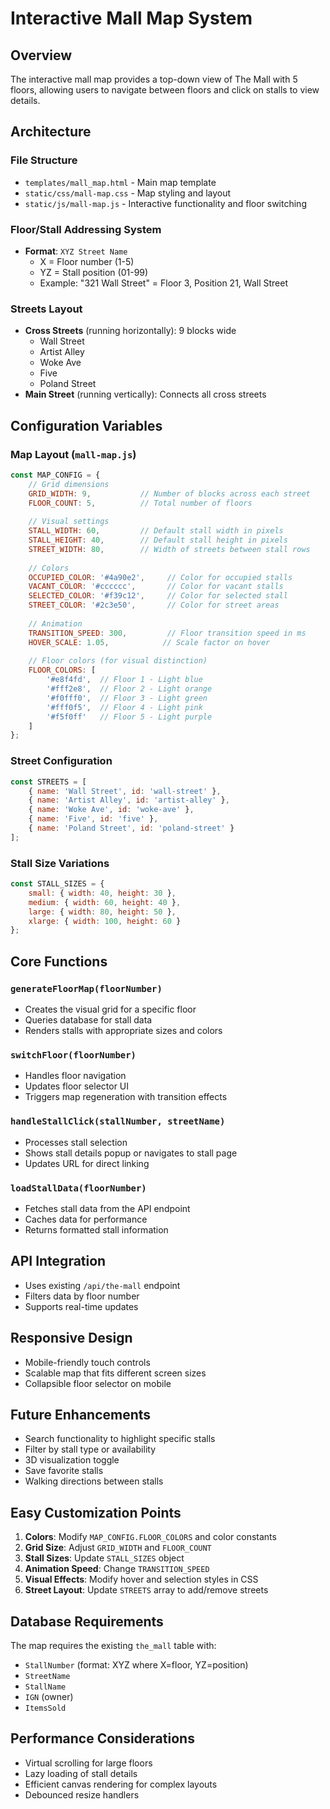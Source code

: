# Interactive Mall Map System

## Overview
The interactive mall map provides a top-down view of The Mall with 5 floors, allowing users to navigate between floors and click on stalls to view details.

## Architecture

### File Structure
- `templates/mall_map.html` - Main map template
- `static/css/mall-map.css` - Map styling and layout
- `static/js/mall-map.js` - Interactive functionality and floor switching

### Floor/Stall Addressing System
- **Format**: `XYZ Street Name`
  - X = Floor number (1-5)
  - YZ = Stall position (01-99)
  - Example: "321 Wall Street" = Floor 3, Position 21, Wall Street

### Streets Layout
- **Cross Streets** (running horizontally): 9 blocks wide
  - Wall Street
  - Artist Alley
  - Woke Ave
  - Five
  - Poland Street
- **Main Street** (running vertically): Connects all cross streets

## Configuration Variables

### Map Layout (`mall-map.js`)
```javascript
const MAP_CONFIG = {
    // Grid dimensions
    GRID_WIDTH: 9,           // Number of blocks across each street
    FLOOR_COUNT: 5,          // Total number of floors
    
    // Visual settings
    STALL_WIDTH: 60,         // Default stall width in pixels
    STALL_HEIGHT: 40,        // Default stall height in pixels
    STREET_WIDTH: 80,        // Width of streets between stall rows
    
    // Colors
    OCCUPIED_COLOR: '#4a90e2',     // Color for occupied stalls
    VACANT_COLOR: '#cccccc',       // Color for vacant stalls
    SELECTED_COLOR: '#f39c12',     // Color for selected stall
    STREET_COLOR: '#2c3e50',       // Color for street areas
    
    // Animation
    TRANSITION_SPEED: 300,         // Floor transition speed in ms
    HOVER_SCALE: 1.05,            // Scale factor on hover
    
    // Floor colors (for visual distinction)
    FLOOR_COLORS: [
        '#e8f4fd',  // Floor 1 - Light blue
        '#fff2e8',  // Floor 2 - Light orange
        '#f0fff0',  // Floor 3 - Light green
        '#fff0f5',  // Floor 4 - Light pink
        '#f5f0ff'   // Floor 5 - Light purple
    ]
};
```

### Street Configuration
```javascript
const STREETS = [
    { name: 'Wall Street', id: 'wall-street' },
    { name: 'Artist Alley', id: 'artist-alley' },
    { name: 'Woke Ave', id: 'woke-ave' },
    { name: 'Five', id: 'five' },
    { name: 'Poland Street', id: 'poland-street' }
];
```

### Stall Size Variations
```javascript
const STALL_SIZES = {
    small: { width: 40, height: 30 },
    medium: { width: 60, height: 40 },
    large: { width: 80, height: 50 },
    xlarge: { width: 100, height: 60 }
};
```

## Core Functions

### `generateFloorMap(floorNumber)`
- Creates the visual grid for a specific floor
- Queries database for stall data
- Renders stalls with appropriate sizes and colors

### `switchFloor(floorNumber)`
- Handles floor navigation
- Updates floor selector UI
- Triggers map regeneration with transition effects

### `handleStallClick(stallNumber, streetName)`
- Processes stall selection
- Shows stall details popup or navigates to stall page
- Updates URL for direct linking

### `loadStallData(floorNumber)`
- Fetches stall data from the API endpoint
- Caches data for performance
- Returns formatted stall information

## API Integration
- Uses existing `/api/the-mall` endpoint
- Filters data by floor number
- Supports real-time updates

## Responsive Design
- Mobile-friendly touch controls
- Scalable map that fits different screen sizes
- Collapsible floor selector on mobile

## Future Enhancements
- Search functionality to highlight specific stalls
- Filter by stall type or availability
- 3D visualization toggle
- Save favorite stalls
- Walking directions between stalls

## Easy Customization Points

1. **Colors**: Modify `MAP_CONFIG.FLOOR_COLORS` and color constants
2. **Grid Size**: Adjust `GRID_WIDTH` and `FLOOR_COUNT`
3. **Stall Sizes**: Update `STALL_SIZES` object
4. **Animation Speed**: Change `TRANSITION_SPEED`
5. **Visual Effects**: Modify hover and selection styles in CSS
6. **Street Layout**: Update `STREETS` array to add/remove streets

## Database Requirements
The map requires the existing `the_mall` table with:
- `StallNumber` (format: XYZ where X=floor, YZ=position)
- `StreetName`
- `StallName`
- `IGN` (owner)
- `ItemsSold`

## Performance Considerations
- Virtual scrolling for large floors
- Lazy loading of stall details
- Efficient canvas rendering for complex layouts
- Debounced resize handlers
